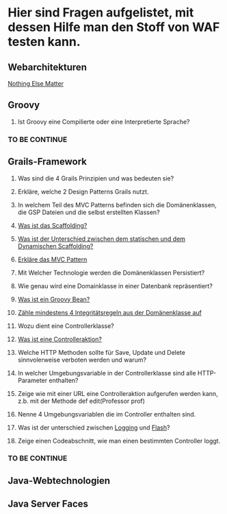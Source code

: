 # Hier sind Fragen aufgelistet, mit dessen Hilfe man den Stoff von WAF testen kann.

## Webarchitekturen

[Nothing Else Matter](https://www.youtube.com/watch?v=x7bIbVlIqEc)

## Groovy

1. Ist Groovy eine Compilierte oder eine Interpretierte Sprache?

### TO BE CONTINUE

## Grails-Framework

1. Was sind die 4 Grails Prinzipien und was bedeuten sie?

2. Erkläre, welche 2 Design Patterns Grails nutzt. 

3. In welchem Teil des MVC Patterns befinden sich die Domänenklassen, die GSP Dateien und die selbst erstellten Klassen?

4. [Was ist das Scaffolding?](https://de.wikipedia.org/wiki/Scaffolding) 

5. [Was ist der Unterschied zwischen dem statischen und dem Dynamischen Scaffolding?](http://www.careerride.com/view/what-is-the-difference-between-static-and-dynamic-scaffolding-ruby-on-rails-2430.aspx)

6. [Erkläre das MVC Pattern](https://glossar.hs-augsburg.de/Model-View-Controller-Paradigma)

7. Mit Welcher Technologie werden die Domänenklassen Persistiert?

8. Wie genau wird eine Domainklasse in einer Datenbank repräsentiert?

9. [Was ist ein Groovy Bean?](http://mrhaki.blogspot.de/2009/08/groovy-goodness-groovybeans-simpler.html)

10. [Zähle mindestens 4 Integritätsregeln aus der Domänenklasse auf](https://docs.grails.org/latest/ref/Constraints/Usage.html)

11. Wozu dient eine Controllerklasse?

12. [Was ist eine Controlleraktion?](http://docs.grails.org/latest/guide/theWebLayer.html#understandingControllersAndActions)

13. Welche HTTP Methoden sollte für Save, Update und Delete sinnvolerweise verboten werden und warum?

14. In welcher Umgebungsvariable in der Controllerklasse sind alle HTTP-Parameter enthalten?

15. Zeige wie mit einer URL eine Controlleraktion aufgerufen werden kann, z.b. mit der Methode def edit(Professor prof)

16. Nenne 4 Umgebungsvariablen die im Controller enthalten sind.

17. Was ist der unterschied zwischen [Logging](http://docs.grails.org/3.2.1/ref/Plug-ins/logging.html) und [Flash](https://docs.grails.org/latest/ref/Controllers/flash.html)?

18. Zeige einen Codeabschnitt, wie man einen bestimmten Controller loggt.

### TO BE CONTINUE


## Java-Webtechnologien

## Java Server Faces


